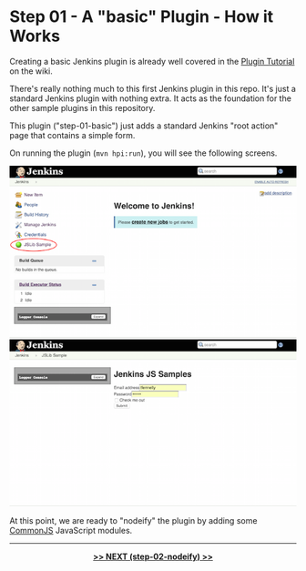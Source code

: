 # Step 01 - A "basic" Plugin - How it Works
Creating a basic Jenkins plugin is already well covered in the [Plugin Tutorial] on the wiki.

There's really nothing much to this first Jenkins plugin in this repo. It's just a standard Jenkins plugin with
nothing extra. It acts as the foundation for the other sample plugins in this repository.

This plugin ("step-01-basic") just adds a standard Jenkins "root action" page that contains
a simple form.

On running the plugin (`mvn hpi:run`), you will see the following screens.

![root action](img/root-action.png)
![root action page](img/root-action-page.png)

At this point, we are ready to "nodeify" the plugin by adding some [CommonJS] JavaScript modules.

<hr/>
<p align="center">
<b><a href="../../../tree/master/step-02-nodeify">&gt;&gt; NEXT (step-02-nodeify) &gt;&gt;</a></b>
</p>

[Plugin Tutorial]: https://wiki.jenkins-ci.org/display/JENKINS/Plugin+tutorial
[jenkins-js-builder]: https://github.com/jenkinsci/js-builder
[CommonJS]: http://www.commonjs.org/
